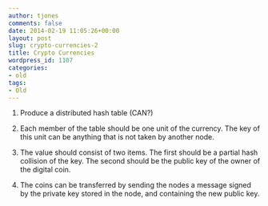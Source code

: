 ```yaml
---
author: tjones
comments: false
date: 2014-02-19 11:05:26+00:00
layout: post
slug: crypto-currencies-2
title: Crypto Currencies
wordpress_id: 1107
categories:
- old
tags:
- Old
---
```


 
    
  1. Produce a distributed hash table (CAN?)

    
  2. Each member of the table should be one unit of the currency. The key of this unit can be anything that is not taken by another node.

    
  3. The value should consist of two items. The first should be a partial hash collision of the key. The second should be the public key of the owner of the digital coin.

    
  4. The coins can be transferred by sending the nodes a message signed by the private key stored in the node, and containing the new public key.


